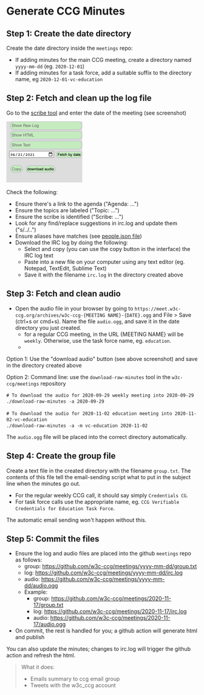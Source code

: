 # Generate CCG Minutes

## Step 1: Create the date directory

Create the date directory inside the `meetings` repo:
- If adding minutes for the main CCG meeting, create a directory named `yyyy-mm-dd` (eg. `2020-12-01`)
- If adding minutes for a task force, add a suitable suffix to the directory name, eg `2020-12-01-vc-education`

## Step 2: Fetch and clean up the log file

Go to the [scribe tool](https://w3c-ccg.github.io/meetings/scribe-tool/) and enter the date of the meeting (see screenshot)

<img src="assets/img/scribe_tool.png" alt="date chooser" width="200"/>

Check the following:
- Ensure there's a link to the agenda ("Agenda: ...")
- Ensure the topics are labeled ("Topic: ...")
- Ensure the scribe is identified ("Scribe: ...")
- Look for any find/replace suggestions in irc.log and update them ("s/../..")
- Ensure aliases have matches (see [people.json file](https://github.com/w3c-ccg/meetings/blob/gh-pages/scribe-tool/people.json))
- Download the IRC log by doing the following:
    - Select and copy (you can use the copy button in the interface) the IRC log text
    - Paste into a new file on your computer using any text editor (eg. Notepad, TextEdit, Sublime Text)
    - Save it with the filename `irc.log` in the directory created above

## Step 3: Fetch and clean audio

- Open the audio file in your browser by going to `https://meet.w3c-ccg.org/archives/w3c-ccg-{MEETING NAME}-{DATE}.ogg` and File > Save (ctrl+s or cmd+s). Name the file `audio.ogg`, and save it in the date directory you just created.
    - for a regular CCG meeting, in the URL {MEETING NAME} will be `weekly`. Otherwise, use the task force name, eg. `education`.
    - 

Option 1: Use the "download audio" button (see above screenshot) and save in the directory created above

Option 2: Command line: use the `download-raw-minutes` tool in the `w3c-ccg/meetings` repository

```
# To download the audio for 2020-09-29 weekly meeting into 2020-09-29
./download-raw-minutes -a 2020-09-29

# To download the audio for 2020-11-02 education meeting into 2020-11-02-vc-education
./download-raw-minutes -a -m vc-education 2020-11-02
```

The `audio.ogg` file will be placed into the correct directory automatically.


## Step 4: Create the group file

Create a text file in the created directory with the filename `group.txt`. The contents of this file tell the email-sending script what to put in the subject line when the minutes go out.

- For the regular weekly CCG call, it should say simply `Credentials CG`. 
- For task force calls use the appropriate name, eg. `CCG Verifiable Credentials for Education Task Force`. 

The automatic email sending won't happen without this.


## Step 5: Commit the files

- Ensure the log and audio files are placed into the github `meetings` repo as follows:
    - group: https://github.com/w3c-ccg/meetings/yyyy-mm-dd/group.txt
    - log: https://github.com/w3c-ccg/meetings/yyyy-mm-dd/irc.log
    - audio: https://github.com/w3c-ccg/meetings/yyyy-mm-dd/audio.ogg
    - Example: 
        - group: https://github.com/w3c-ccg/meetings/2020-11-17/group.txt
        - log: https://github.com/w3c-ccg/meetings/2020-11-17/irc.log
        - audio: https://github.com/w3c-ccg/meetings/2020-11-17/audio.ogg
- On commit, the rest is handled for you; a github action will generate html and publish

You can also update the minutes; changes to irc.log will trigger the github action and refresh the html.

> What it does:
> - Emails summary to ccg email group
> - Tweets with the w3c_ccg account
